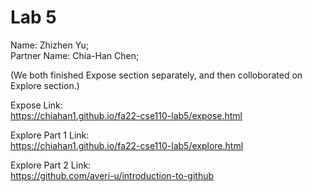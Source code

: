 # Lab 5 
Name: Zhizhen Yu;  
Partner Name: Chia-Han Chen;  
  
(We both finished Expose section separately, 
and then colloborated on Explore section.)  
  
Expose Link:  
https://chiahan1.github.io/fa22-cse110-lab5/expose.html  
  
Explore Part 1 Link:  
https://chiahan1.github.io/fa22-cse110-lab5/explore.html  
  
Explore Part 2 Link:  
https://github.com/averi-u/introduction-to-github